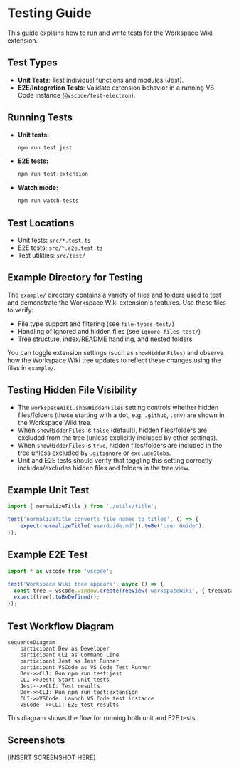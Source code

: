 # Testing Guide

This guide explains how to run and write tests for the Workspace Wiki extension.

## Test Types

- **Unit Tests**: Test individual functions and modules (Jest).
- **E2E/Integration Tests**: Validate extension behavior in a running VS Code instance (`@vscode/test-electron`).

## Running Tests

- **Unit tests:**

    ```sh
    npm run test:jest
    ```

- **E2E tests:**

    ```sh
    npm run test:extension
    ```

- **Watch mode:**

    ```sh
    npm run watch-tests
    ```

## Test Locations

- Unit tests: `src/*.test.ts`
- E2E tests: `src/*.e2e.test.ts`
- Test utilities: `src/test/`

## Example Directory for Testing

The `example/` directory contains a variety of files and folders used to test and demonstrate the Workspace Wiki extension's features. Use these files to verify:

- File type support and filtering (see `file-types-test/`)
- Handling of ignored and hidden files (see `ignore-files-test/`)
- Tree structure, index/README handling, and nested folders

You can toggle extension settings (such as `showHiddenFiles`) and observe how the Workspace Wiki tree updates to reflect these changes using the files in `example/`.

## Testing Hidden File Visibility

- The `workspaceWiki.showHiddenFiles` setting controls whether hidden files/folders (those starting with a dot, e.g. `.github`, `.env`) are shown in the Workspace Wiki tree.
- When `showHiddenFiles` is `false` (default), hidden files/folders are excluded from the tree (unless explicitly included by other settings).
- When `showHiddenFiles` is `true`, hidden files/folders are included in the tree unless excluded by `.gitignore` or `excludeGlobs`.
- Unit and E2E tests should verify that toggling this setting correctly includes/excludes hidden files and folders in the tree view.

## Example Unit Test

```ts
import { normalizeTitle } from './utils/title';

test('normalizeTitle converts file names to titles', () => {
	expect(normalizeTitle('userGuide.md')).toBe('User Guide');
});
```

## Example E2E Test

```ts
import * as vscode from 'vscode';

test('Workspace Wiki tree appears', async () => {
  const tree = vscode.window.createTreeView('workspaceWiki', { treeDataProvider: ... });
  expect(tree).toBeDefined();
});
```

## Test Workflow Diagram

```mermaid
sequenceDiagram
    participant Dev as Developer
    participant CLI as Command Line
    participant Jest as Jest Runner
    participant VSCode as VS Code Test Runner
    Dev->>CLI: Run npm run test:jest
    CLI->>Jest: Start unit tests
    Jest-->>CLI: Test results
    Dev->>CLI: Run npm run test:extension
    CLI->>VSCode: Launch VS Code test instance
    VSCode-->>CLI: E2E test results
```

This diagram shows the flow for running both unit and E2E tests.

## Screenshots

[INSERT SCREENSHOT HERE]
